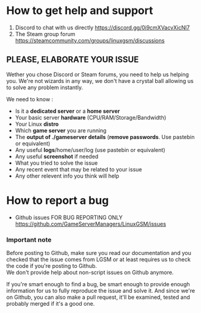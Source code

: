 # How to get help and support

1. Discord to chat with us directly https://discord.gg/0i9cmXVacvXicNl7
2. The Steam group forum https://steamcommunity.com/groups/linuxgsm/discussions

## PLEASE, ELABORATE YOUR ISSUE

Wether you chose Discord or Steam forums, you need to help us helping you. We're not wizards in any way, we don't have a crystal ball allowing us to solve any problem instantly.

We need to know : 

* Is it a **dedicated server** or a **home server**
* Your basic server **hardware** (CPU/RAM/Storage/Bandwidth)
* Your Linux **distro**
* Which **game server** you are running
* The **output of ./gameserver details** (**remove passwords**. Use pastebin or equivalent)
* Any useful **logs**/home/user/log (use pastebin or equivalent)
* Any useful **screenshot** if needed
* What you tried to solve the issue
* Any recent event that may be related to your issue
* Any other relevent info you think will help



# How to report a bug

* Github issues FOR BUG REPORTING ONLY https://github.com/GameServerManagers/LinuxGSM/issues

### Important note  
Before posting to Github, make sure you read our documentation and you checked that the issue comes from LGSM or at least requires us to check the code if you're posting to Github.  
We don't provide help about non-script issues on Github anymore.  

If you're smart enough to find a bug, be smart enough to provide enough information for us to fully reproduce the issue and solve it. And since we're on Github, you can also make a pull request, it'll be examined, tested and probably merged if it's a good one.